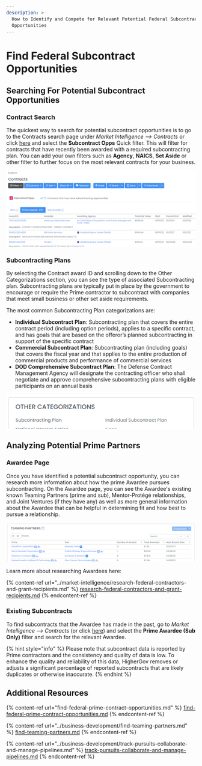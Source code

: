 ```yaml
---
description: >-
  How to Identify and Compete for Relevant Potential Federal Subcontracting
  Opportunities
---
```


# Find Federal Subcontract Opportunities

## Searching For Potential Subcontract Opportunities

### Contract Search

The quickest way to search for potential subcontract opportunities is to go to the Contracts search page under _Market Intelligence --> Contracts_ or click [here](https://www.highergov.com/contract/) and select the **Subcontract Opps** Quick filter. This will filter for contracts that have recently been awarded with a required subcontracting plan. You can add your own filters such as **Agency**, **NAICS**, **Set Aside** or other filter to further focus on the most relevant contracts for your business.

![](<../.gitbook/assets/Screenshot 2022-06-15 012806.png>)

### Subcontracting Plans

By selecting the Contract award ID and scrolling down to the Other Categorizations section, you can see the type of associated Subcontracting plan.  Subcontracting plans are typically put in place by the government to encourage or require the Prime contractor to subcontract with companies that meet small business or other set aside requirements.&#x20;

The most common Subcontracting Plan categorizations are:

* **Individual Subcontract Plan**: Subcontracting plan that covers the entire contract period (including option periods), applies to a specific contract, and has goals that are based on the offeror’s planned subcontracting in support of the specific contract
* **Commercial Subcontract Plan**: Subcontracting plan (including goals) that covers the fiscal year and that applies to the entire production of commercial products and performance of commercial services
* **DOD Comprehensive Subcontract Plan**: The Defense Contract Management Agency will designate the contracting officer who shall negotiate and approve comprehensive subcontracting plans with eligible participants on an annual basis

![](<../.gitbook/assets/Screenshot 2022-06-15 012938.png>)

## Analyzing Potential Prime Partners

### Awardee Page

Once you have identified a potential subcontract opportunity, you can research more information about how the prime Awardee pursues subcontracting.  On the Awardee page, you can see the Awardee's existing known Teaming Partners (prime and sub), Mentor-Protégé relationships, and Joint Ventures (if they have any) as well as more general information about the Awardee that can be helpful in determining fit and how best to pursue a relationship.&#x20;

![](<../.gitbook/assets/Screenshot 2022-06-15 013028.png>)

Learn more about researching Awardees here:

{% content-ref url="../market-intelligence/research-federal-contractors-and-grant-recipients.md" %}
[research-federal-contractors-and-grant-recipients.md](../market-intelligence/research-federal-contractors-and-grant-recipients.md)
{% endcontent-ref %}

### Existing Subcontracts

To find subcontracts that the Awardee has made in the past, go to _Market Intelligence --> Contracts_ (or click [here](https://www.highergov.com/contract/)) and select the **Prime Awardee (Sub Only)** filter and search for the relevant Awardee. &#x20;

{% hint style="info" %}
Please note that subcontract data is reported by Prime contractors and the consistency and quality of data is low.  To enhance the quality and reliability of this data, HigherGov removes or adjusts a significant percentage of reported subcontracts that are likely duplicates or otherwise inaccurate. &#x20;
{% endhint %}

## Additional Resources

{% content-ref url="find-federal-prime-contract-opportunities.md" %}
[find-federal-prime-contract-opportunities.md](find-federal-prime-contract-opportunities.md)
{% endcontent-ref %}

{% content-ref url="../business-development/find-teaming-partners.md" %}
[find-teaming-partners.md](../business-development/find-teaming-partners.md)
{% endcontent-ref %}

{% content-ref url="../business-development/track-pursuits-collaborate-and-manage-pipelines.md" %}
[track-pursuits-collaborate-and-manage-pipelines.md](../business-development/track-pursuits-collaborate-and-manage-pipelines.md)
{% endcontent-ref %}

